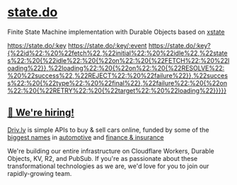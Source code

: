 # [state.do](https://state.do)

Finite State Machine implementation with Durable Objects based on [xstate](https://xstate.js.org)

<https://state.do/:key>
<https://state.do/:key/:event>
<https://state.do/:key?{%22id%22:%20%22fetch%22,%22initial%22:%20%22idle%22,%22states%22:%20{%22idle%22:%20{%22on%22:%20{%22FETCH%22:%20%22loading%22}},%22loading%22:%20{%22on%22:%20{%22RESOLVE%22:%20%22success%22,%22REJECT%22:%20%22failure%22}},%22success%22:%20{%22type%22:%20%22final%22},%22failure%22:%20{%22on%22:%20{%22RETRY%22:%20{%22target%22:%20%22loading%22}}}}}>

## [🚀 We're hiring!](https://careers.do/apply)

[Driv.ly](https://driv.ly) is simple APIs to buy & sell cars online, funded by some of the [biggest names](https://twitter.com/TurnerNovak) in [automotive](https://fontinalis.com/team/#bill-ford) and [finance & insurance](https://www.detroit.vc)

We're building our entire infrastructure on Cloudflare Workers, Durable Objects, KV, R2, and PubSub. If you're as passionate about these transformational technologies as we are, we'd love for you to join our rapidly-growing team.
